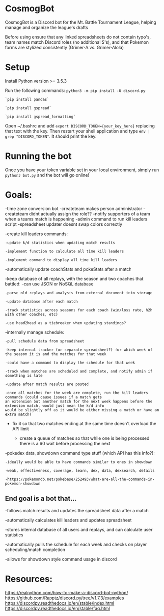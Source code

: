 # CosmogBot
CosmogBot is a Discord bot for the Mt. Battle Tournament League, helping manage and organize the league's drafts

Before using ensure that any linked spreadsheets do not contain typo's, team names match Discord roles (no additional S's), and that Pokemon forms are stylized consistently (Grimer-A vs. Grimer-Alola)

# Setup
Install Python version >= 3.5.3

Run the following commands:
    `python3 -m pip install -U discord.py`

    `pip install pandas`
    
    `pip install gspread`
    
    `pip install gspread_formatting`

Open ~/.bashrc and add `export DISCORD_TOKEN={your_key_here}` replacing that text with the key.
Then restart your shell application and type `env | grep "DISCORD_TOKEN"`. It should print the key.

# Running the bot
Once you have your token variable set in your local environment, simply run `python3 bot.py` and the bot will go online!

# Goals:
-time zone conversion bot
-createteam makes person administrator
-createteam didnt actually assign the role??
-notify supporters of a team when a teams match is happening
-admin command to run kill leaders script
-spreadsheet updater doesnt swap colors correctly

-create kill leaders commands:

    -update k/d statistics when updating match results

    -implement function to calculate all time kill leaders

    -implement command to display all time kill leaders

-automatically update coachStats and pokeStats after a match

-keep database of all replays, with the season and two coaches that battled:
    -can use JSON or NoSQL database
    
    -parse old replays and analysis from external document into storage

    -update database after each match

    -track statistics across seasons for each coach (win/loss rate, h2h with other coaches, etc)

    -use head2head as a tiebreaker when updating standings?

-internally manage schedule:

    -pull schedule data from spreadsheet

    -keep internal tracker (or separate spreadsheet?) for which week of the season it is and the matches for that week
    
    -could have a command to display the schedule for that week

    -track when matches are scheduled and complete, and notify admin if something is late
    
    -update after match results are posted
    
    -once all matches for the week are complete, run the kill leaders commands (could cause issues if a match gets 
    an extension but another match for the next week happens before the extension match, would just mean the k/d info
    would be slightly off as it would be either missing a match or have an extra match)

- fix it so that two matches ending at the same time doesn't overload the API limit

    - create a queue of matches so that while one is being processed there is a 60 wait before processing the next

-pokedex data, showdown command type stuff (which API has this info?):
    
    -ideally would be able to have commands similar to ones in showdown
    
    -weak, effectiveness, coverage, learn, dex, data, dexsearch, details
    
    -https://pokemondb.net/pokebase/252493/what-are-all-the-commands-in-pokemon-showdown

## End goal is a bot that...
-follows match results and updates the spreadsheet data after a match

-automatically calculates kill leaders and updates spreadsheet

-stores internal database of all users and replays, and can calculate user statistics

-automatically pulls the schedule for each week and checks on player scheduling/match completion

-allows for showdown style command usage in discord

# Resources:
https://realpython.com/how-to-make-a-discord-bot-python/
https://github.com/Rapptz/discord.py/tree/v1.7.3/examples
https://discordpy.readthedocs.io/en/stable/index.html
https://discordpy.readthedocs.io/en/stable/faq.html
